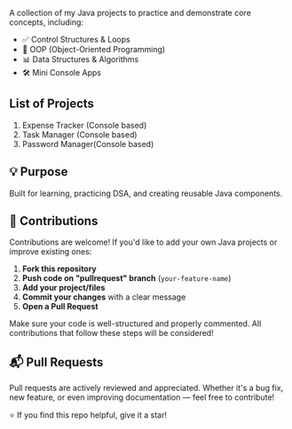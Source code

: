 A collection of my Java projects to practice and demonstrate core concepts, including:

- ✅ Control Structures & Loops  
- 🧠 OOP (Object-Oriented Programming)  
- 📊 Data Structures & Algorithms
- 🛠️ Mini Console Apps

## List of Projects

1. Expense Tracker (Console based)
2. Task Manager (Console based)
3. Password Manager(Console based)

## 💡 Purpose

Built for learning, practicing DSA, and creating reusable Java components.

## 🤝 Contributions

Contributions are welcome! If you'd like to add your own Java projects or improve existing ones:

1. **Fork this repository**
2. **Push code on "pullrequest" branch** (`your-feature-name`)
3. **Add your project/files**
4. **Commit your changes** with a clear message
5. **Open a Pull Request**

Make sure your code is well-structured and properly commented. All contributions that follow these steps will be considered!

## 📬 Pull Requests

Pull requests are actively reviewed and appreciated. Whether it's a bug fix, new feature, or even improving documentation — feel free to contribute!

⭐ If you find this repo helpful, give it a star!
